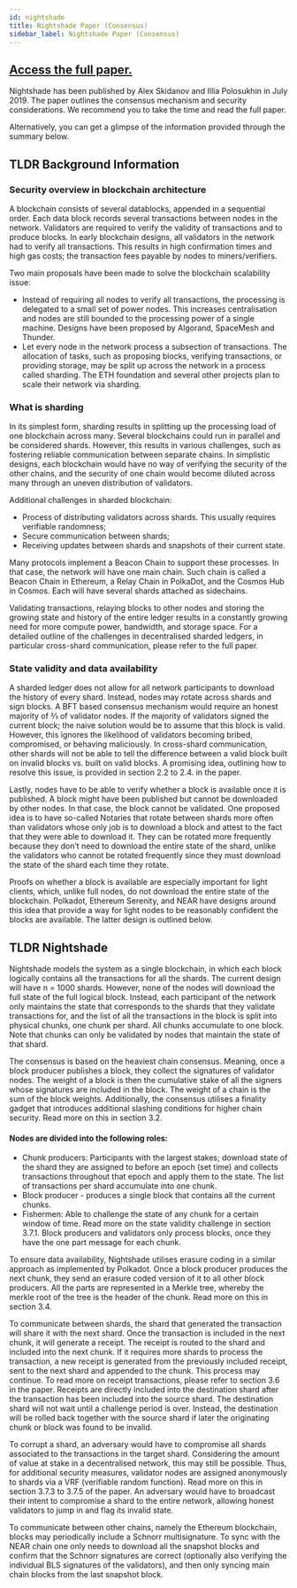 ```yaml
---
id: nightshade
title: Nightshade Paper (Consensus)
sidebar_label: Nightshade Paper (Consensus)
---
```


## [Access the full paper.](https://near.org/downloads/Nightshade.pdf)

Nightshade has been published by Alex Skidanov and Illia Polosukhin in July 2019. The paper outlines the consensus mechanism and security considerations. We recommend you to take the time and read the full paper. 

Alternatively, you can get a glimpse of the information provided through the summary below.

## TLDR Background Information 

### Security overview in blockchain architecture
A blockchain consists of several datablocks, appended in a sequential order. Each data block records several transactions between nodes in the network. Validators are required to verify the validity of transactions and to produce blocks. In early blockchain designs, all validators in the network had to verify all transactions. This results in high confirmation times and high gas costs; the transaction fees payable by nodes to miners/verifiers.  

Two main proposals have been made to solve the blockchain scalability issue:
* Instead of requiring all nodes to verify all transactions, the processing is delegated to a small set of power nodes. This increases centralisation and nodes are still bounded to the processing power of a single machine. Designs have been proposed by Algorand, SpaceMesh and Thunder.
* Let every node in the network process a subsection of transactions. The allocation of tasks, such as proposing blocks, verifying transactions, or providing storage, may be split up across the network in a process called sharding. The ETH foundation and several other projects plan to scale their network via sharding.

### What is sharding
In its simplest form, sharding results in splitting up the processing load of one blockchain across many. Several blockchains could run in parallel and be considered shards. However, this results in various challenges, such as fostering reliable communication between separate chains. In simplistic designs, each blockchain would have no way of verifying the security of the other chains, and the security of one chain would become diluted across many through an uneven distribution of validators. 

Additional challenges in sharded blockchain:
* Process of distributing validators across shards. This usually requires verifiable randomness;
* Secure communication between shards;
* Receiving updates between shards and snapshots of their current state.

Many protocols implement a Beacon Chain to support these processes. In that case, the network will have one main chain. Such chain is called a Beacon Chain in Ethereum, a Relay Chain in PolkaDot, and the Cosmos Hub in Cosmos. Each will have several shards attached as sidechains. 

Validating transactions, relaying blocks to other nodes and storing the growing state and history of the entire ledger results in a constantly growing need for more compute power, bandwidth, and storage space. For a detailed outline of the challenges in decentralised sharded ledgers, in particular cross-shard communication, please refer to the full paper.

### State validity and data availability
A sharded ledger does not allow for all network participants to download the history of every shard. Instead, nodes may rotate across shards and sign blocks. A BFT based consensus mechanism would require an honest majority of  ⅔  of validator nodes. If the majority of validators signed the current block; the naive solution would be to assume that this block is valid. However, this ignores the likelihood of validators becoming bribed, compromised, or behaving maliciously. In cross-shard communication, other shards will not be able to tell the difference between a valid block built on invalid blocks vs. built on valid blocks. A promising idea, outlining how to resolve this issue, is provided in section 2.2 to 2.4. in the paper. 

Lastly, nodes have to be able to verify whether a block is available once it is published. A block might have been published but cannot be downloaded by other nodes. In that case, the block cannot be validated. One proposed idea is to have so-called Notaries that rotate between shards more often than validators whose only job is to download a block and attest to the fact that they were able to download it. They can be rotated more frequently because they don’t need to download the entire state of the shard, unlike the validators who cannot be rotated frequently since they must download the state of the shard each time they rotate. 

Proofs on whether a block is available are especially important for light clients, which, unlike full nodes, do not download the entire state of the blockchain. Polkadot, Ethereum Serenity, and NEAR have designs around this idea that provide a way for light nodes to be reasonably confident the blocks are available. The latter design is outlined below.

## TLDR Nightshade
Nightshade models the system as a single blockchain, in which each block logically contains all the transactions for all the shards. The current design will have n = 1000 shards. However, none of the nodes will download the full state of the full logical block. Instead, each participant of the network only maintains the state that corresponds to the shards that they validate transactions for, and the list of all the transactions in the block is split into physical chunks, one chunk per shard. All chunks accumulate to one block. Note that chunks can only be validated by nodes that maintain the state of that shard.

The consensus is based on the heaviest chain consensus. Meaning, once a block producer publishes a block, they collect the signatures of validator nodes. The weight of a block is then the cumulative stake of all the signers whose signatures are included in the block. The weight of a chain is the sum of the block weights. Additionally, the consensus utilises a finality gadget that introduces additional slashing conditions for higher chain security. Read more on this in section 3.2.

#### Nodes are divided into the following roles:
* Chunk producers: Participants with the largest stakes; download state of the shard they are assigned to before an epoch (set time) and collects transactions throughout that epoch and apply them to the state. The list of transactions per shard accumulate into one chunk. 
* Block producer - produces a single block that contains all the current chunks.
* Fishermen: Able to challenge the state of any chunk for a certain window of time. Read more on the state validity challenge in section 3.7.1.
Block producers and validators only process blocks, once they have the one part message for each chunk.

To ensure data availability, Nightshade utilises erasure coding in a similar approach as implemented by Polkadot. Once a block producer produces the next chunk, they send an erasure coded version of it to all other block producers. All the parts are represented in a Merkle tree, whereby the merkle root of the tree is the header of the chunk. Read more on this in section 3.4.

To communicate between shards, the shard that generated the transaction will share it with the next shard. Once the transaction is included in the next chunk, it will generate a receipt. The receipt is routed to the shard and included into the next chunk. If it requires more shards to process the transaction, a new receipt is generated from the previously included receipt, sent to the next shard and appended to the chunk. This process may continue. To read more on receipt transactions, please refer to section 3.6 in the paper. Receipts are directly included into the destination shard after the transaction has been included into the source shard. The destination shard will not wait until a challenge period is over. Instead, the destination will be rolled back together with the source shard if later the originating chunk or block was found to be invalid.

To corrupt a shard, an adversary would have to compromise all shards associated to the transactions in the target shard. Considering the amount of value at stake in a decentralised network, this may still be possible. Thus, for additional security measures, validator nodes are assigned anonymously to shards via a VRF (verifiable random function). Read more on this in section 3.7.3 to 3.7.5 of the paper. An adversary would have to broadcast their intent to compromise a shard to the entire network, allowing honest validators to jump in and flag its invalid state.

To communicate between other chains, namely the Ethereum blockchain, blocks may periodically include a Schnorr multisignature. To sync with the NEAR chain one only needs to download all the snapshot blocks and confirm that the Schnorr signatures are correct (optionally also verifying the individual BLS signatures of the validators), and then only syncing main chain blocks from the last snapshot block.
